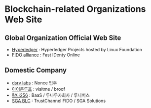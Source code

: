 # Blockchain-related Organizations Web Site

## Global Organization Official Web Site

- [Hyperledger](https://www.hyperledger.org/) : Hyperledger Projects hosted by Linux Foundation
- [FIDO alliance](https://fidoalliance.org/) : Fast IDenty Online

## Domestic Company

- [dsrv labs](https://www.dsrvlabs.com/) : Nonce 입주
- [아이콘루프](https://www.iconloop.com/) : visitme / broof 
- [람다256](https://luniverse.io/) : BaaS / 두나무자회사 / 루니버스
- [SGA BLC](http://www.sgablc.kr/) : TrustChannel FIDO / SGA Solutions 

